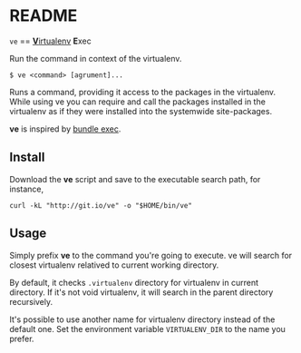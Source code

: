 # README

`ve` == [**V**irtualenv](1) **E**xec

Run the command in context of the virtualenv.

    $ ve <command> [agrument]...

Runs a command, providing it access to the packages in the virtualenv. While
using ve you can require and call the packages installed in the virtualenv as
if they were installed into the systemwide site-packages.

**ve** is inspired by [bundle exec](2).

## Install

Download the **ve** script and save to the executable search path, for
instance,

    curl -kL "http://git.io/ve" -o "$HOME/bin/ve"

## Usage

Simply prefix **ve** to the command you're going to execute.  ve will search
for closest virtualenv relatived to current working directory.

By default, it checks `.virtualenv` directory for virtualenv in current 
directory. If it's not void virtualenv, it will search in the parent directory
recursively.

It's possible to use another name for virtualenv directory instead of the
default one.  Set the environment variable `VIRTUALENV_DIR` to the name you
prefer.

 [1]: http://www.virtualenv.org/
 [2]: http://gembundler.com/v1.3/bundle_exec.html
